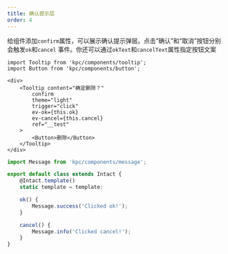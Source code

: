 ```yaml
---
title: 确认提示层
order: 4
---
```


给组件添加`confirm`属性，可以展示确认提示弹层。点击“确认”和“取消”按钮分别会触发`ok`和`cancel`
事件。你还可以通过`okText`和`cancelText`属性指定按钮文案

```vdt
import Tooltip from 'kpc/components/tooltip';
import Button from 'kpc/components/button';

<div>
    <Tooltip content="确定删除？"
        confirm
        theme="light"
        trigger="click"
        ev-ok={this.ok}
        ev-cancel={this.cancel}
        ref="__test"
    >
        <Button>删除</Button>
    </Tooltip>
</div>
```

```js
import Message from 'kpc/components/message';

export default class extends Intact {
    @Intact.template()
    static template = template;

    ok() {
        Message.success('Clicked ok!');
    }

    cancel() {
        Message.info('Clicked cancel!');
    }
}
```

